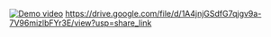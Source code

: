 [![Demo video](https://lh3.googleusercontent.com/drive-viewer/AFDK6gMgQM2Np-7TimAsE7Pe2D_iJTgrNTbIkOJvWdvaGLf7PnCLOw903kw_JHolPDeLFisyHmu7hA4XQGJ2j5_BtYgqNNtS=w2880-h1484)](https://drive.google.com/file/d/1A4jnjGSdfG7qjgv9a-7V96mizlbFYr3E/view?usp=share_link)
https://drive.google.com/file/d/1A4jnjGSdfG7qjgv9a-7V96mizlbFYr3E/view?usp=share_link
